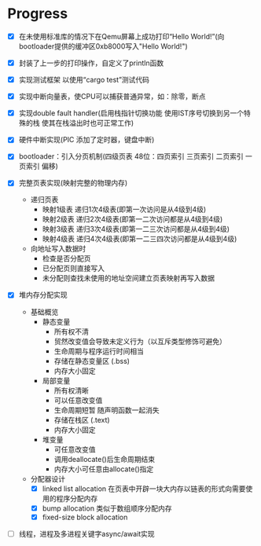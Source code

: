 # Progress
- [X] 在未使用标准库的情况下在Qemu屏幕上成功打印“Hello World!”(向bootloader提供的缓冲区0xb8000写入"Hello World!")
- [X] 封装了上一步的打印操作，自定义了println函数
- [X] 实现测试框架 以使用“cargo test”测试代码
- [X] 实现中断向量表，使CPU可以捕获普通异常，如：除零，断点
- [X] 实现double fault handler(启用栈指针切换功能 使用IST序号切换到另一个特殊的栈 使其在栈溢出时也可正常工作)
- [X] 硬件中断实现(PIC 添加了定时器，键盘中断)
- [X] bootloader：引入分页机制(四级页表 48位：四页索引 三页索引 二页索引 一页索引 偏移)
- [X] 完整页表实现(映射完整的物理内存)
    - 递归页表
        - 映射1级表 递归1次4级表(即第一次访问是从4级到4级)
        - 映射2级表 递归2次4级表(即第一二次访问都是从4级到4级)
        - 映射3级表 递归3次4级表(即第一二三次访问都是从4级到4级)
        - 映射4级表 递归4次4级表(即第一二三四次访问都是从4级到4级)
    - 向地址写入数据时
        - 检查是否分配页
        - 已分配页则直接写入
        - 未分配则查找未使用的地址空间建立页表映射再写入数据
- [X] 堆内存分配实现
    - 基础概览
        - 静态变量
            - 所有权不清
            - 贸然改变值会导致未定义行为（以互斥类型修饰可避免）
            - 生命周期与程序运行时间相当
            - 存储在静态变量区 (.bss)
            - 内存大小固定
        - 局部变量
            - 所有权清晰
            - 可以任意改变值
            - 生命周期短暂 随声明函数一起消失
            - 存储在栈区 (.text)
            - 内存大小固定
        - 堆变量
            - 可任意改变值
            - 调用deallocate()后生命周期结束
            - 内存大小可任意由allocate()指定
    - 分配器设计
        - [X] linked list allocation 在页表中开辟一块大内存以链表的形式向需要使用的程序分配内存
        - [X] bump allocation 类似于数组顺序分配内存
        - [X] fixed-size block allocation 
- [ ] 线程，进程及多进程关键字async/await实现

